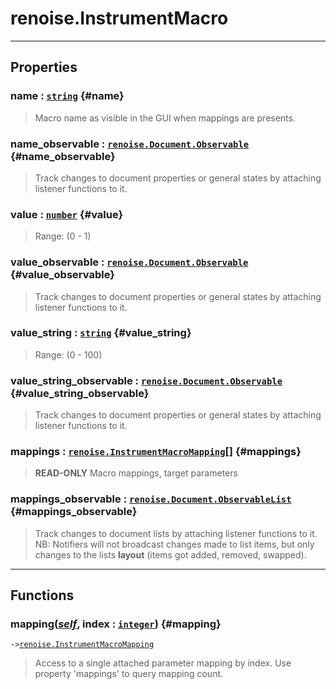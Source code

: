 # renoise.InstrumentMacro  

<!-- toc -->
  

---  
## Properties
### name : [`string`](../../API/builtins/string.md) {#name}
> Macro name as visible in the GUI when mappings are presents.

### name_observable : [`renoise.Document.Observable`](../../API/renoise/renoise.Document.Observable.md) {#name_observable}
> Track changes to document properties or general states by attaching listener
> functions to it.

### value : [`number`](../../API/builtins/number.md) {#value}
> Range: (0 - 1)

### value_observable : [`renoise.Document.Observable`](../../API/renoise/renoise.Document.Observable.md) {#value_observable}
> Track changes to document properties or general states by attaching listener
> functions to it.

### value_string : [`string`](../../API/builtins/string.md) {#value_string}
> Range: (0 - 100)

### value_string_observable : [`renoise.Document.Observable`](../../API/renoise/renoise.Document.Observable.md) {#value_string_observable}
> Track changes to document properties or general states by attaching listener
> functions to it.

### mappings : [`renoise.InstrumentMacroMapping`](../../API/renoise/renoise.InstrumentMacroMapping.md)[] {#mappings}
> **READ-ONLY** Macro mappings, target parameters

### mappings_observable : [`renoise.Document.ObservableList`](../../API/renoise/renoise.Document.ObservableList.md) {#mappings_observable}
> Track changes to document lists by attaching listener functions to it.
> NB: Notifiers will not broadcast changes made to list items, but only changes
> to the lists **layout** (items got added, removed, swapped).

  

---  
## Functions
### mapping([*self*](../../API/builtins/self.md), index : [`integer`](../../API/builtins/integer.md)) {#mapping}
`->`[`renoise.InstrumentMacroMapping`](../../API/renoise/renoise.InstrumentMacroMapping.md)  

> Access to a single attached parameter mapping by index. Use property
> 'mappings' to query mapping count.  

